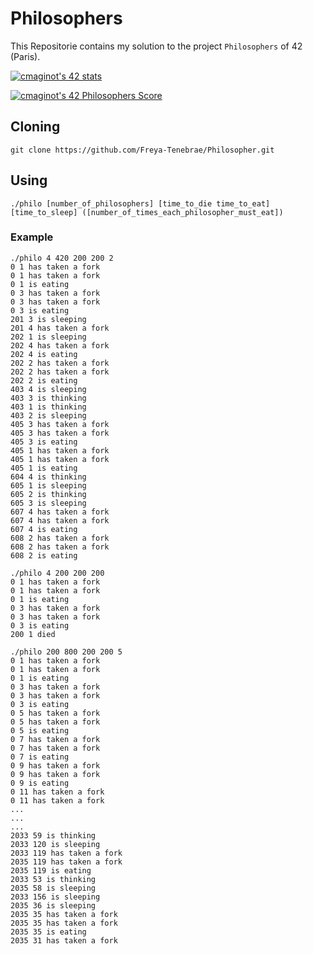 # Philosophers

This Repositorie contains my solution to the project `Philosophers` of 42 (Paris).

[![cmaginot's 42 stats](https://badge42.vercel.app/api/v2/cl1s5sord008509mlo7xr33zy/stats?cursusId=21&coalitionId=45)](https://github.com/JaeSeoKim/badge42)

[![cmaginot's 42 Philosophers Score](https://badge42.vercel.app/api/v2/cl1s5sord008509mlo7xr33zy/project/2409100)](https://github.com/JaeSeoKim/badge42)

## Cloning

```shell
git clone https://github.com/Freya-Tenebrae/Philosopher.git
```

## Using

```shell
./philo [number_of_philosophers] [time_to_die time_to_eat] [time_to_sleep] ([number_of_times_each_philosopher_must_eat])
```

### Example

```shell
./philo 4 420 200 200 2
0 1 has taken a fork
0 1 has taken a fork
0 1 is eating
0 3 has taken a fork
0 3 has taken a fork
0 3 is eating
201 3 is sleeping
201 4 has taken a fork
202 1 is sleeping
202 4 has taken a fork
202 4 is eating
202 2 has taken a fork
202 2 has taken a fork
202 2 is eating
403 4 is sleeping
403 3 is thinking
403 1 is thinking
403 2 is sleeping
405 3 has taken a fork
405 3 has taken a fork
405 3 is eating
405 1 has taken a fork
405 1 has taken a fork
405 1 is eating
604 4 is thinking
605 1 is sleeping
605 2 is thinking
605 3 is sleeping
607 4 has taken a fork
607 4 has taken a fork
607 4 is eating
608 2 has taken a fork
608 2 has taken a fork
608 2 is eating
```
```shell
./philo 4 200 200 200   
0 1 has taken a fork
0 1 has taken a fork
0 1 is eating
0 3 has taken a fork
0 3 has taken a fork
0 3 is eating
200 1 died
```

```shell
./philo 200 800 200 200 5
0 1 has taken a fork
0 1 has taken a fork
0 1 is eating
0 3 has taken a fork
0 3 has taken a fork
0 3 is eating
0 5 has taken a fork
0 5 has taken a fork
0 5 is eating
0 7 has taken a fork
0 7 has taken a fork
0 7 is eating
0 9 has taken a fork
0 9 has taken a fork
0 9 is eating
0 11 has taken a fork
0 11 has taken a fork
...
...
...
2033 59 is thinking
2033 120 is sleeping
2033 119 has taken a fork
2035 119 has taken a fork
2035 119 is eating
2033 53 is thinking
2035 58 is sleeping
2033 156 is sleeping
2035 36 is sleeping
2035 35 has taken a fork
2035 35 has taken a fork
2035 35 is eating
2035 31 has taken a fork
```
